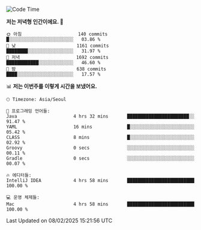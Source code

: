   <!--START_SECTION:waka-->
![Code Time](http://img.shields.io/badge/Code%20Time-489%20hrs%2037%20mins-blue)

**저는 저녁형 인간이에요. 🦉** 

```text
🌞 아침                     140 commits         █░░░░░░░░░░░░░░░░░░░░░░░░   03.86 % 
🌆 낮　                     1161 commits        ████████░░░░░░░░░░░░░░░░░   31.97 % 
🌃 저녁                     1692 commits        ████████████░░░░░░░░░░░░░   46.60 % 
🌙 밤　                     638 commits         ████░░░░░░░░░░░░░░░░░░░░░   17.57 % 
```


📊 **저는 이번주를 이렇게 시간을 보냈어요.** 

```text
🕑︎ Timezone: Asia/Seoul

💬 프로그래밍 언어들: 
Java                     4 hrs 32 mins       ███████████████████████░░   91.47 % 
YAML                     16 mins             █░░░░░░░░░░░░░░░░░░░░░░░░   05.42 % 
CLASS                    8 mins              █░░░░░░░░░░░░░░░░░░░░░░░░   02.92 % 
Groovy                   0 secs              ░░░░░░░░░░░░░░░░░░░░░░░░░   00.11 % 
Gradle                   0 secs              ░░░░░░░░░░░░░░░░░░░░░░░░░   00.07 % 

🔥 에디터들: 
IntelliJ IDEA            4 hrs 58 mins       █████████████████████████   100.00 % 

💻 운영 체제들: 
Mac                      4 hrs 58 mins       █████████████████████████   100.00 % 
```


 Last Updated on 08/02/2025 15:21:56 UTC
<!--END_SECTION:waka-->
